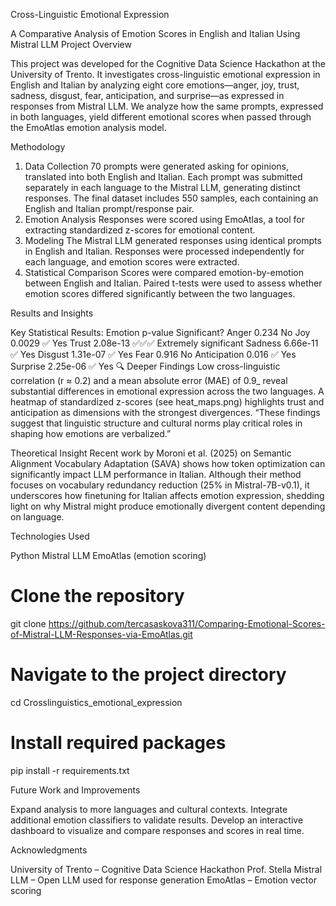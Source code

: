 Cross-Linguistic Emotional Expression

A Comparative Analysis of Emotion Scores in English and Italian Using Mistral LLM
Project Overview

This project was developed for the Cognitive Data Science Hackathon at the University of Trento. It investigates cross-linguistic emotional expression in English and Italian by analyzing eight core emotions—anger, joy, trust, sadness, disgust, fear, anticipation, and surprise—as expressed in responses from Mistral LLM.
We analyze how the same prompts, expressed in both languages, yield different emotional scores when passed through the EmoAtlas emotion analysis model.

Methodology

1. Data Collection
70 prompts were generated asking for opinions, translated into both English and Italian.
Each prompt was submitted separately in each language to the Mistral LLM, generating distinct responses.
The final dataset includes 550 samples, each containing an English and Italian prompt/response pair.
2. Emotion Analysis
Responses were scored using EmoAtlas, a tool for extracting standardized z-scores for emotional content.
3. Modeling
The Mistral LLM generated responses using identical prompts in English and Italian.
Responses were processed independently for each language, and emotion scores were extracted.
4. Statistical Comparison
Scores were compared emotion-by-emotion between English and Italian.
Paired t-tests were used to assess whether emotion scores differed significantly between the two languages.

Results and Insights

Key Statistical Results:
Emotion	p-value	Significant?
Anger	0.234	No
Joy	0.0029	✅ Yes
Trust	2.08e-13	✅✅✅ Extremely significant
Sadness	6.66e-11	✅ Yes
Disgust	1.31e-07	✅ Yes
Fear	0.916	No
Anticipation	0.016	✅ Yes
Surprise	2.25e-06	✅ Yes
🔍 Deeper Findings
Low cross-linguistic correlation (r ≈ 0.2) and a mean absolute error (MAE) of 0.9_ reveal substantial differences in emotional expression across the two languages.
A heatmap of standardized z-scores (see heat_maps.png) highlights trust and anticipation as dimensions with the strongest divergences.
“These findings suggest that linguistic structure and cultural norms play critical roles in shaping how emotions are verbalized.”

Theoretical Insight
Recent work by Moroni et al. (2025) on Semantic Alignment Vocabulary Adaptation (SAVA) shows how token optimization can significantly impact LLM performance in Italian. Although their method focuses on vocabulary redundancy reduction (25% in Mistral-7B-v0.1), it underscores how finetuning for Italian affects emotion expression, shedding light on why Mistral might produce emotionally divergent content depending on language.


Technologies Used

Python
Mistral LLM
EmoAtlas (emotion scoring)


# Clone the repository
git clone https://github.com/tercasaskova311/Comparing-Emotional-Scores-of-Mistral-LLM-Responses-via-EmoAtlas.git

# Navigate to the project directory
cd Crosslinguistics_emotional_expression

# Install required packages
pip install -r requirements.txt

Future Work and Improvements

Expand analysis to more languages and cultural contexts.
Integrate additional emotion classifiers to validate results.
Develop an interactive dashboard to visualize and compare responses and scores in real time.


Acknowledgments

University of Trento – Cognitive Data Science Hackathon
Prof. Stella
Mistral LLM – Open LLM used for response generation
EmoAtlas – Emotion vector scoring
